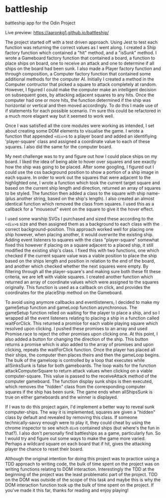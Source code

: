 # battleship
battleship app for the Odin Project

Live preview: https://aaronkg1.github.io/battleship/

The project started off with a test driven approach. Using Jest to test each function was returning the correct values as I went along. I created a Ship factory function which contained a "hit" method, and a "isSunk" method. I wrote a Gameboard factory function that contained a board, a function to place ships on board, one to receive an attack and one to determine if all ships on the board had been sunk. I also made a Player factory function and through composition, a Computer factory function that contained some additional methods for the computer AI. Initially I created a method in the Computer contructor that picked a square to attack completely at random.
However, I figured I could make the computer make an intelligent decision on subsequent goes, by attacking adjacent squares to any hits. Once the computer had one or more hits, the function determined if the ship was horizontal or vertical and then moved accordingly.
To do this I made use of if statements for each possible scenario. I'm sure this could be refactored in a much more elagant way but it seemed to work well.

Once I was satisfied all the core modules were working as intended, I set about creating some DOM elements to visualise the game. I wrote a function that appended `<div>`s to a player board and added an identifiying 'player-square' class and assigned a coordinate value to each of these squares. I also did the same for the computer board.

My next challenge was to try and figure out how I could place ships on my board. I liked the idea of being able to hover over squares and see exactly how the ship was going to be placed. After some googling, I figured out I could use the css background position to show a portion of a ship image in each square.
In order to work out the squares that were adjacent to the highlighted one, I wrote a function which took the current target square and based on the current ship length and direction, returned an array of squares to be styled. The function then added a class to the square with ship name-(plus another string, based on the ship's length).
I also created an almost identical function which removed the class from squares. I used this as a callback for a "mouseout" event on the square to give it the hover effect.

I used some warship SVGs I purchased and sized these according to the `<div>`s size and then assigned them as a background to each class with the correct background-position. This approach worked well for placing one ship however, when placing another, it would overwrite the existing ship. 
Adding event listeners to squares with the class "player-square" somewhat fixed this however if placing on a square adjacent to a placed ship, it still modified the existing ship's class. I fixed this with two functions, one which checked if the current square value was a viable position to place the ship based on the ships length and position in relation to the end of the board,
and another which checked whether the next squares were empty. By filtering through all the player-square's and making sure both these fit these criteria, we are left with viable squares. 
I created another function which returned an array of coordinate values which were assigned to the squares originally. This function is used as a callback on click, and provides the coordinates for the placeShip method on the Gameboard.

To avoid using anymore callbacks and eventlisteners, I decided to make my gameSetup function and gameLoop function asynchronous. The gameSetup function relied on waiting for the player to place a ship, and so I wrapped all the event listeners relating to placing a ship in a function called waitForClick. This returned a promise for each viable playing square which resolved upon clicking. I pushed these promises to an array and used Promise.race to reject the other promises upon clicking one. 
At this point, I also added a button for changing the direction of the ship. This button returns a promise which is also added to the array of promises and upon clicking, repeats the waitForClick function. Once the player has placed all their ships, the computer then places theirs and then the gameLoop begins.
The bulk of the gameloop is controlled by a loop that executes while allSinksSunk is false for both gameboards. The loop waits for the function attackComputerSquare to return attack values when clicking on a viable computer-square. This value is passed to the receiveAttack method of the computer gameboard. The function display sunk ships is then executed, which removes the "hidden" class from the corresponding computer squares if the ship has been sunk. The game ends when allShipsSunk is true on either gameboards and the winner is displayed.

If I was to do this project again, I'd implement a better way to reveal sunk computer-ships. The way it is implemented, squares are given a "hidden" class by default and revealed by removing this class. If someone technically-savvy enough were to play it, they could cheat by using the chrome inspector to see which `div`s contained ships (but where's the fun in that?).
I also don't personally find battleships as a game, particularly fun. So I would try and figure out some ways to make the game more varied. Perhaps a wildcard square on each board that if hit, gives the attacking player the chance to reset their board.

Although the original intention for doing this project was to practice using a TDD approach to writing code, the bulk of time spent on the project was on writing functions relating to DOM interaction. Interestingly the TDD at the beginning of the project was the least problematic part of the project.  TDD on the DOM was outside of the scope of this task and maybe this is why the DOM interaction function took up the bulk of time spent on the project. If you've made it this far, thanks for reading and enjoy playing! 

